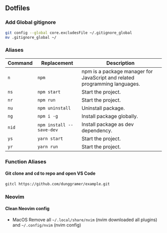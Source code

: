 ## Dotfiles

### Add Global gitignore

```bash
git config --global core.excludesFile ~/.gitignore_global
mv .gitignore_global ~/
```

### Aliases

| Command | Replacement              | Description                                                                |
| ------- | ------------------------ | -------------------------------------------------------------------------- |
| `n`     | `npm`                    | npm is a package manager for JavaScript and related programming languages. |
| `ns`    | `npm start`              | Start the project.                                                         |
| `nr`    | `npm run`                | Start the project.                                                         |
| `nu`    | `npm uninstall`          | Uninstall package.                                                         |
| `ng`    | `npm i -g`               | Install package globally.                                                  |
| `nid`   | `npm install --save-dev` | Install package as dev dependency.                                         |
| `ys`    | `yarn start`             | Start the project.                                                         |
| `yr`    | `yarn run`               | Start the project.                                                         |

### Function Aliases

#### Git clone and cd to repo and open VS Code

```bash
gitcl https://github.com/dunggramer/example.git
```

### Neovim
#### Clean Neovim config
+ MacOS
Remove all `~/.local/share/nvim` (nvim downloaded all plugins) and `~/.config/nvim` (nvim config)
